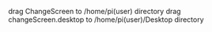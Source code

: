 drag ChangeScreen to /home/pi(user) directory
drag changeScreen.desktop to /home/pi(user)/Desktop directory
